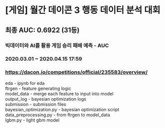 # [게임] 월간 데이콘 3 행동 데이터 분석 대회
## 최종 AUC: 0.6922 (31등)

### 빅데이터와 AI를 활용 게임 승리 패배 예측 - AUC
### 2020.03.01 ~ 2020.04.15 17:59
### https://dacon.io/competitions/official/235583/overview/

eda	- ipynb for eda  
ftrgen - feature generating logic  
model_data - merge each feature to input into model  
output_log - bayesian optimization logs  
submission - submission files  
bayesian_optimization.py - bayesian optimization script  
data_preprocessing.py	- from ftrgen to model_data  
lgbm.py - light gbm model
